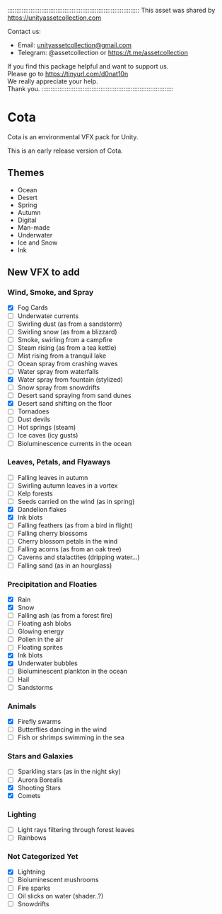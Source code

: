 ::::::::::::::::::::::::::::::::::::::::::::::::::::::::::::::::::::::::::
 This asset was shared by https://unityassetcollection.com

 Contact us:
 - Email: unityassetcollection@gmail.com
 - Telegram: @assetcollection or https://t.me/assetcollection
								
 If you find this package helpful and want to support us. 	
 Please go to https://tinyurl.com/d0nat10n			
 We really appreciate your help.				
 Thank you.	
::::::::::::::::::::::::::::::::::::::::::::::::::::::::::::::::::::::::::





# Cota

Cota is an environmental VFX pack for Unity.

This is an early release version of Cota.

## Themes

- Ocean
- Desert
- Spring
- Autumn
- Digital
- Man-made
- Underwater
- Ice and Snow
- Ink

## New VFX to add

### Wind, Smoke, and Spray

- [x] Fog Cards
- [ ] Underwater currents
- [ ] Swirling dust (as from a sandstorm)
- [ ] Swirling snow (as from a blizzard)
- [ ] Smoke, swirling from a campfire
- [ ] Steam rising (as from a tea kettle)
- [ ] Mist rising from a tranquil lake
- [ ] Ocean spray from crashing waves
- [ ] Water spray from waterfalls
- [x] Water spray from fountain (stylized)
- [ ] Snow spray from snowdrifts
- [ ] Desert sand spraying from sand dunes
- [x] Desert sand shifting on the floor
- [ ] Tornadoes
- [ ] Dust devils
- [ ] Hot springs (steam)
- [ ] Ice caves (icy gusts)
- [ ] Bioluminescence currents in the ocean

### Leaves, Petals, and Flyaways

- [ ] Falling leaves in autumn
- [ ] Swirling autumn leaves in a vortex
- [ ] Kelp forests
- [ ] Seeds carried on the wind (as in spring)
- [x] Dandelion flakes
- [x] Ink blots
- [ ] Falling feathers (as from a bird in flight)
- [ ] Falling cherry blossoms
- [ ] Cherry blossom petals in the wind
- [ ] Falling acorns (as from an oak tree)
- [ ] Caverns and stalactites (dripping water...)
- [ ] Falling sand (as in an hourglass)

### Precipitation and Floaties

- [x] Rain
- [x] Snow
- [ ] Falling ash (as from a forest fire)
- [ ] Floating ash blobs
- [ ] Glowing energy
- [ ] Pollen in the air
- [ ] Floating sprites
- [x] Ink blots
- [x] Underwater bubbles
- [ ] Bioluminescent plankton in the ocean
- [ ] Hail
- [ ] Sandstorms

### Animals

- [x] Firefly swarms
- [ ] Butterflies dancing in the wind
- [ ] Fish or shrimps swimming in the sea

### Stars and Galaxies

- [ ] Sparkling stars (as in the night sky)
- [ ] Aurora Borealis
- [x] Shooting Stars
- [x] Comets

### Lighting

- [ ] Light rays filtering through forest leaves
- [ ] Rainbows

### Not Categorized Yet

- [x] Lightning
- [ ] Bioluminescent mushrooms
- [ ] Fire sparks
- [ ] Oil slicks on water (shader..?)
- [ ] Snowdrifts
